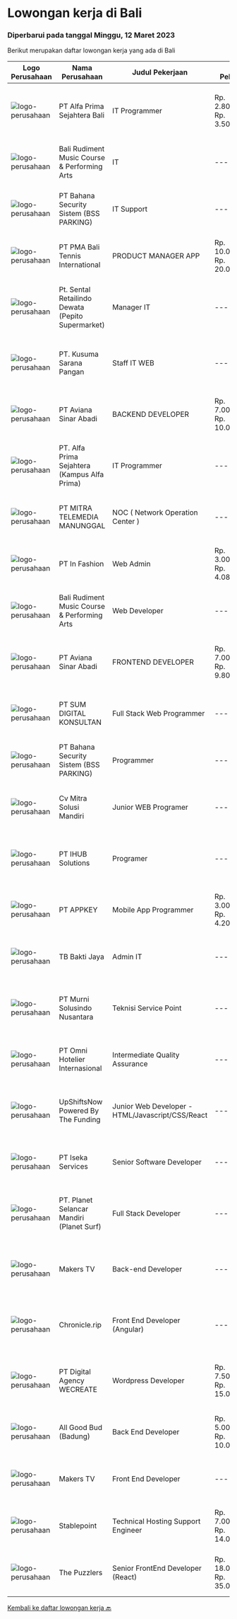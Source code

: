 
  # Lowongan kerja di Bali

  ### Diperbarui pada tanggal Minggu, 12 Maret 2023

  Berikut merupakan daftar lowongan kerja yang ada di Bali

  |Logo Perusahaan | Nama Perusahaan | Judul Pekerjaan | Gaji Pekerjaan | Lokasi | Deskripsi | Tanggal diunggah | Pranala |
  | -------------- | --------------- | --------------- | --------- | --------- | -------------- | ------- | ----------- |
  |![logo-perusahaan](https://image-service-cdn.seek.com.au/63f40e7f255a2776a9903d4f3357ed45921566f7/ee4dce1061f3f616224767ad58cb2fc751b8d2dc)|PT Alfa Prima Sejahtera Bali|IT Programmer|Rp. 2.800.000-Rp. 3.500.000|Denpasar|KAPAN TERAKHIR KALI ANDA MERASA BENAR-BENAR BAHAGIA DALAM BEKERJA?Ayo seru-seruan bareng kami di Alfa Prima. Sebuah Lembaga Pendidikan yang sedang...|Jumat, 10 Maret 2023|https://www.jobstreet.co.id/id/job/it-programmer-4257367?token=0~9b036237-d8f4-44f5-885e-e59e0ea69774&sectionRank=1&jobId=jobstreet-id-job-4257367|
|![logo-perusahaan](https://i.ibb.co/sqvTCh9/112815900-stock-vector-no-image-available-icon-flat-vector.webp)|Bali Rudiment Music Course & Performing Arts|IT|---|Padang|Freshgraduate dari bidang ilmu komputer, teknologi informasi Menguasai bahasa pemrograman Memahami jaringan komputer, instalasi software dan hardware...|Sabtu, 11 Maret 2023|https://www.jobstreet.co.id/id/job/it-1034842336?token=0~9b036237-d8f4-44f5-885e-e59e0ea69774&sectionRank=2&jobId=jobstreet-id-job-1034842336|
|![logo-perusahaan](https://i.ibb.co/sqvTCh9/112815900-stock-vector-no-image-available-icon-flat-vector.webp)|PT Bahana Security Sistem (BSS PARKING)|IT Support|---|Padang|Kualifikasi:• Pendidikan minimal D3 (Jurusan Mesin/ Elektro/ Sipil/ IT)• Mampu mengoperasikan komputer dan (Ms. Word &amp; Excel)• Menguasai sistem...|Sabtu, 11 Maret 2023|https://www.jobstreet.co.id/id/job/it-support-1034859311?token=0~9b036237-d8f4-44f5-885e-e59e0ea69774&sectionRank=3&jobId=jobstreet-id-job-1034859311|
|![logo-perusahaan](https://image-service-cdn.seek.com.au/f18a95007b3db181b0a8495b10c68555f45ee9b0/ee4dce1061f3f616224767ad58cb2fc751b8d2dc)|PT PMA Bali Tennis International|PRODUCT MANAGER APP|Rp. 10.000.000-Rp. 20.000.000|Bali|Constant improving / developing / testing the App features. Selling company services (Liga App) to corporate clients (tennis and sport clubs, studios...|Sabtu, 11 Maret 2023|https://www.jobstreet.co.id/id/job/product-manager-app-4258524?token=0~9b036237-d8f4-44f5-885e-e59e0ea69774&sectionRank=4&jobId=jobstreet-id-job-4258524|
|![logo-perusahaan](https://i.ibb.co/sqvTCh9/112815900-stock-vector-no-image-available-icon-flat-vector.webp)|Pt. Sental Retailindo Dewata (Pepito Supermarket)|Manager IT|---|Kuta|Merencanakan strategi implementasi atas kebijakan perusahaanMemastikan semua sistem IT dapat berjalan dengan lancarMemonitor pelaksanaan strategi dan...|Sabtu, 11 Maret 2023|https://www.jobstreet.co.id/id/job/manager-it-1034914751?token=0~9b036237-d8f4-44f5-885e-e59e0ea69774&sectionRank=5&jobId=jobstreet-id-job-1034914751|
|![logo-perusahaan](https://i.ibb.co/sqvTCh9/112815900-stock-vector-no-image-available-icon-flat-vector.webp)|PT. Kusuma Sarana Pangan|Staff IT WEB|---|Bali|PT. KUSUMA SARANA PANGANPenempatan di : TabananDeskripsi Pekerjaan : Melakukan analisa terkait pengembangan sistem situs web / aplikasi dan Melakukan...|Sabtu, 11 Maret 2023|https://www.jobstreet.co.id/id/job/staff-it-web-1034797413?token=0~9b036237-d8f4-44f5-885e-e59e0ea69774&sectionRank=6&jobId=jobstreet-id-job-1034797413|
|![logo-perusahaan](https://image-service-cdn.seek.com.au/0243ad14f60f27322e02b60463d133b6b8fb5d11/ee4dce1061f3f616224767ad58cb2fc751b8d2dc)|PT Aviana Sinar Abadi|BACKEND DEVELOPER|Rp. 7.000.000-Rp. 10.000.000|Denpasar|Responsibilities : Create new program and modification as required by business unit Prepare system solution on root cause as preventive action Create...|Sabtu, 11 Maret 2023|https://www.jobstreet.co.id/id/job/backend-developer-4245789?token=0~9b036237-d8f4-44f5-885e-e59e0ea69774&sectionRank=7&jobId=jobstreet-id-job-4245789|
|![logo-perusahaan](https://i.ibb.co/sqvTCh9/112815900-stock-vector-no-image-available-icon-flat-vector.webp)|PT. Alfa Prima Sejahtera (Kampus Alfa Prima)|IT Programmer|---|Bali|KAPAN TERAKHIR KALI ANDA MERASA BENAR-BENAR BAHAGIA DALAM BEKERJA?Ayo seru-seruan bareng kami di Alfa Prima. Sebuah Lembaga  Pendidikan yang sedang...|Sabtu, 11 Maret 2023|https://www.jobstreet.co.id/id/job/it-programmer-1034957002?token=0~9b036237-d8f4-44f5-885e-e59e0ea69774&sectionRank=8&jobId=jobstreet-id-job-1034957002|
|![logo-perusahaan](https://image-service-cdn.seek.com.au/16c862207f96b3f370f64d8b44491152321c7aac/ee4dce1061f3f616224767ad58cb2fc751b8d2dc)|PT MITRA TELEMEDIA MANUNGGAL|NOC ( Network Operation Center )|---|Bali|NOC Duties and Responsibilities: - Monitoring IT &amp; networking infrastructure through a monitoring dashboard- Execute BAU activities- Daily report,...|Sabtu, 11 Maret 2023|https://www.jobstreet.co.id/id/job/noc-network-operation-center-1034745665?token=0~9b036237-d8f4-44f5-885e-e59e0ea69774&sectionRank=9&jobId=jobstreet-id-job-1034745665|
|![logo-perusahaan](https://image-service-cdn.seek.com.au/99ccc0096dc1e58f96b75a1f238e7d9598eff05d/ee4dce1061f3f616224767ad58cb2fc751b8d2dc)|PT In Fashion|Web Admin|Rp. 3.000.000-Rp. 4.080.000|Badung|Roles and Responsibilities Prepare and update website content (products, banners, etc). Edit product image (cropping, creating banner, color...|Sabtu, 11 Maret 2023|https://www.jobstreet.co.id/id/job/web-admin-4258337?token=0~9b036237-d8f4-44f5-885e-e59e0ea69774&sectionRank=10&jobId=jobstreet-id-job-4258337|
|![logo-perusahaan](https://i.ibb.co/sqvTCh9/112815900-stock-vector-no-image-available-icon-flat-vector.webp)|Bali Rudiment Music Course & Performing Arts|Web Developer|---|Padang|Freshgraduate dari bidang ilmu komputer, teknologi informasi  Menguasai bahasa pemrograman Memahami jaringan komputer, instalasi software dan hardware...|Sabtu, 11 Maret 2023|https://www.jobstreet.co.id/id/job/web-developer-1034842344?token=0~9b036237-d8f4-44f5-885e-e59e0ea69774&sectionRank=11&jobId=jobstreet-id-job-1034842344|
|![logo-perusahaan](https://image-service-cdn.seek.com.au/0243ad14f60f27322e02b60463d133b6b8fb5d11/ee4dce1061f3f616224767ad58cb2fc751b8d2dc)|PT Aviana Sinar Abadi|FRONTEND DEVELOPER|Rp. 7.000.000-Rp. 9.800.000|Bali|FRONTEND DEVELOPERResponsibilities : Develop functional and sustainable applications with clean codes Develop new user facing features React.js...|Sabtu, 11 Maret 2023|https://www.jobstreet.co.id/id/job/frontend-developer-4245776?token=0~9b036237-d8f4-44f5-885e-e59e0ea69774&sectionRank=12&jobId=jobstreet-id-job-4245776|
|![logo-perusahaan](https://i.ibb.co/sqvTCh9/112815900-stock-vector-no-image-available-icon-flat-vector.webp)|PT SUM DIGITAL KONSULTAN|Full Stack Web Programmer|---|Bali|PT. Sum Digital Konsultan adalah Perusahaan bergerak dibidang IT di Bali yang memiliki hubungan kerjasama dengan perusahaan IT di Jepang. Bergerak...|Sabtu, 11 Maret 2023|https://www.jobstreet.co.id/id/job/full-stack-web-programmer-1035043548?token=0~9b036237-d8f4-44f5-885e-e59e0ea69774&sectionRank=13&jobId=jobstreet-id-job-1035043548|
|![logo-perusahaan](https://i.ibb.co/sqvTCh9/112815900-stock-vector-no-image-available-icon-flat-vector.webp)|PT Bahana Security Sistem (BSS PARKING)|Programmer|---|Padang|Kualifikasi: Pria/WanitaKomunikatif, dapat bekerja dalam Team &amp; IndividuPendidikan minimal D3 (Jurusan Teknik Informatika / Sistem Informasi/...|Sabtu, 11 Maret 2023|https://www.jobstreet.co.id/id/job/programmer-1034825163?token=0~9b036237-d8f4-44f5-885e-e59e0ea69774&sectionRank=14&jobId=jobstreet-id-job-1034825163|
|![logo-perusahaan](https://i.ibb.co/sqvTCh9/112815900-stock-vector-no-image-available-icon-flat-vector.webp)|Cv Mitra Solusi  Mandiri|Junior WEB Programer|---|Bali|Keuntungan:1. Gaji UMR Bali.2. Tunjangan  Deskripsi pekerjaan:1. Menguasai bahasa pemograman Laravel, Javascript, Vue Js dan Desain.2. Mampu...|Sabtu, 11 Maret 2023|https://www.jobstreet.co.id/id/job/junior-web-programer-1035065370?token=0~9b036237-d8f4-44f5-885e-e59e0ea69774&sectionRank=15&jobId=jobstreet-id-job-1035065370|
|![logo-perusahaan](https://i.ibb.co/sqvTCh9/112815900-stock-vector-no-image-available-icon-flat-vector.webp)|PT IHUB Solutions|Programer|---|Bali|Tugas dan tanggung jawab : Melakukan perencanaan dan merancang struktur hingga tampilan program Melakukan coding atau menulis kode program Menulis...|Sabtu, 11 Maret 2023|https://www.jobstreet.co.id/id/job/programer-1034729278?token=0~9b036237-d8f4-44f5-885e-e59e0ea69774&sectionRank=16&jobId=jobstreet-id-job-1034729278|
|![logo-perusahaan](https://image-service-cdn.seek.com.au/afad074b12a760e2a687b95035dbd9fe5938cb52/ee4dce1061f3f616224767ad58cb2fc751b8d2dc)|PT APPKEY|Mobile App Programmer|Rp. 3.000.000-Rp. 4.200.000|Denpasar|PERSYARATAN: Menguasai teknologi pemrograman aplikasi mobile seperti Flutter, Java/Kotlin, iOS programming dan lain-lain. Pengalaman 1 tahun...|Sabtu, 11 Maret 2023|https://www.jobstreet.co.id/id/job/mobile-app-programmer-4245530?token=0~9b036237-d8f4-44f5-885e-e59e0ea69774&sectionRank=17&jobId=jobstreet-id-job-4245530|
|![logo-perusahaan](https://image-service-cdn.seek.com.au/c8a6bb168a90c7b34315543d20233555c173e7ef/ee4dce1061f3f616224767ad58cb2fc751b8d2dc)|TB Bakti Jaya|Admin IT|---|Padang|Pengalaman di posisi yang sama dari 2 tahun; Pengetahuan tentang berbagai sistem pencarian, dan mampu untuk menggunakannya; Mampu berkomunikasi dengan...|Rabu, 08 Maret 2023|https://www.jobstreet.co.id/id/job/admin-it-1035028157?token=0~9b036237-d8f4-44f5-885e-e59e0ea69774&sectionRank=18&jobId=jobstreet-id-job-1035028157|
|![logo-perusahaan](https://image-service-cdn.seek.com.au/8b9d71fb6ac98baedac4bbcffd1f107000b99cbc/ee4dce1061f3f616224767ad58cb2fc751b8d2dc)|PT Murni Solusindo Nusantara|Teknisi Service Point|---|Karangasem|DESKRIPSI PEKERJAAN: Melakukan PM (Preventive Maintenance) dan CM (Corrective Maintenance) ke customer sesuai dengan SLA yang sudah ditetapkan....|Rabu, 08 Maret 2023|https://www.jobstreet.co.id/id/job/teknisi-service-point-4254672?token=0~9b036237-d8f4-44f5-885e-e59e0ea69774&sectionRank=19&jobId=jobstreet-id-job-4254672|
|![logo-perusahaan](https://i.ibb.co/sqvTCh9/112815900-stock-vector-no-image-available-icon-flat-vector.webp)|PT Omni Hotelier Internasional|Intermediate Quality Assurance|---|Bali|Kami sedang mencari Junior QA untuk bergabung dengan tim kami dalam memastikan produk-produk kami memenuhi standar kualitas tertinggi. Sebagai Junior...|Sabtu, 11 Maret 2023|https://www.jobstreet.co.id/id/job/intermediate-quality-assurance-1035028250?token=0~9b036237-d8f4-44f5-885e-e59e0ea69774&sectionRank=20&jobId=jobstreet-id-job-1035028250|
|![logo-perusahaan](https://i.ibb.co/sqvTCh9/112815900-stock-vector-no-image-available-icon-flat-vector.webp)|UpShiftsNow Powered By The Funding|Junior Web Developer - HTML/Javascript/CSS/React|---|Bali|-&gt; Are you a keen developer willing to work hard and gain a lot of experience?-&gt; Eager to learn and grow in a fast-paced equal opportunity...|Sabtu, 11 Maret 2023|https://www.jobstreet.co.id/id/job/junior-web-developer-html-javascript-css-react-1034957038?token=0~9b036237-d8f4-44f5-885e-e59e0ea69774&sectionRank=21&jobId=jobstreet-id-job-1034957038|
|![logo-perusahaan](https://image-service-cdn.seek.com.au/48f17f16a37d7ca19186c95222634d777fe9e0bf/ee4dce1061f3f616224767ad58cb2fc751b8d2dc)|PT Iseka Services|Senior Software Developer|---|Bali|PT Iseka Services is an exciting new technology provider whose main goal is to help companies of all sizes transfer to the Digital World utilising...|Jumat, 10 Maret 2023|https://www.jobstreet.co.id/id/job/senior-software-developer-4236939?token=0~9b036237-d8f4-44f5-885e-e59e0ea69774&sectionRank=22&jobId=jobstreet-id-job-4236939|
|![logo-perusahaan](https://image-service-cdn.seek.com.au/9a17f6158932b294e24ba264a1e5b00bc07424ec/ee4dce1061f3f616224767ad58cb2fc751b8d2dc)|PT. Planet Selancar Mandiri (Planet Surf)|Full Stack Developer|---|Badung|Requirements: Bachelor of Computer Science/Information System Minimum has one year of working experince Minimum 20 years old and maximum 30 years old...|Kamis, 09 Maret 2023|https://www.jobstreet.co.id/id/job/full-stack-developer-4236161?token=0~9b036237-d8f4-44f5-885e-e59e0ea69774&sectionRank=23&jobId=jobstreet-id-job-4236161|
|![logo-perusahaan](https://i.ibb.co/sqvTCh9/112815900-stock-vector-no-image-available-icon-flat-vector.webp)|Makers TV|Back-end Developer|---|Bali|A tech company in Canggu, Bali is looking for a talented and enthusiastic Back End Developer (Full-time, Bali based)Responsibilities: Participate in...|Sabtu, 11 Maret 2023|https://www.jobstreet.co.id/id/job/back-end-developer-1034997737?token=0~9b036237-d8f4-44f5-885e-e59e0ea69774&sectionRank=24&jobId=jobstreet-id-job-1034997737|
|![logo-perusahaan](https://image-service-cdn.seek.com.au/54d704f55a597b1421c2fa80146242efd1397131/ee4dce1061f3f616224767ad58cb2fc751b8d2dc)|Chronicle.rip|Front End Developer (Angular)|---|Bali|Do you love a good challenge? Are you a creative thinker who's always looking for new and innovative ways to solve problems? Then Chronicle might be...|Kamis, 09 Maret 2023|https://www.jobstreet.co.id/id/job/front-end-developer-angular-4243532?token=0~9b036237-d8f4-44f5-885e-e59e0ea69774&sectionRank=25&jobId=jobstreet-id-job-4243532|
|![logo-perusahaan](https://image-service-cdn.seek.com.au/bbf730ee497faf25aafae93ef5a5b7da7c782a98/ee4dce1061f3f616224767ad58cb2fc751b8d2dc)|PT Digital Agency WECREATE|Wordpress Developer|Rp. 7.500.000-Rp. 15.000.000|Badung|WECREATE is seeking a Web Developer who is an expert in Wordpress, PHP, HTML5, SASS/CSS and Javascript. You will be creating custom software solutions...|Rabu, 08 Maret 2023|https://www.jobstreet.co.id/id/job/wordpress-developer-4254193?token=0~9b036237-d8f4-44f5-885e-e59e0ea69774&sectionRank=26&jobId=jobstreet-id-job-4254193|
|![logo-perusahaan](https://image-service-cdn.seek.com.au/4c07254eccbd8782f9485256aa2ca267feeda9ff/ee4dce1061f3f616224767ad58cb2fc751b8d2dc)|All Good Bud (Badung)|Back End Developer|Rp. 5.000.000-Rp. 10.000.000|Badung|Job Description: Build Database &amp; API for website &amp; Mobile App Database &amp; API Maintenance Create Function &amp; Deploy to Server...|Rabu, 08 Maret 2023|https://www.jobstreet.co.id/id/job/back-end-developer-4234307?token=0~9b036237-d8f4-44f5-885e-e59e0ea69774&sectionRank=27&jobId=jobstreet-id-job-4234307|
|![logo-perusahaan](https://i.ibb.co/sqvTCh9/112815900-stock-vector-no-image-available-icon-flat-vector.webp)|Makers TV|Front End Developer|---|Bali|A design studio in Canggu, Bali is looking for a talented and enthusiastic Front End Developer (Full-time)Responsibilities: Maintain and improve the...|Sabtu, 11 Maret 2023|https://www.jobstreet.co.id/id/job/front-end-developer-1034997932?token=0~9b036237-d8f4-44f5-885e-e59e0ea69774&sectionRank=28&jobId=jobstreet-id-job-1034997932|
|![logo-perusahaan](https://i.ibb.co/sqvTCh9/112815900-stock-vector-no-image-available-icon-flat-vector.webp)|Stablepoint|Technical Hosting Support Engineer|Rp. 7.000.000-Rp. 14.000.000|Bali|Stablepoint is a fast-growing web hosting company with a passion for great customer service based in Europe. We utilize cloud providers for our...|Kamis, 09 Maret 2023|https://www.jobstreet.co.id/id/job/technical-hosting-support-engineer-4256033?token=0~9b036237-d8f4-44f5-885e-e59e0ea69774&sectionRank=29&jobId=jobstreet-id-job-4256033|
|![logo-perusahaan](https://image-service-cdn.seek.com.au/47c129f531c0b43edb38afa0bd486e2e7578054d/ee4dce1061f3f616224767ad58cb2fc751b8d2dc)|The Puzzlers|Senior FrontEnd Developer (React)|Rp. 18.000.000-Rp. 35.000.000|Kuta|The Puzzlers is a high-end digital agency with the HQ in Berlin, Germany. For our office in Bali we're seeking a senior frontend developer (React).Are...|Rabu, 08 Maret 2023|https://www.jobstreet.co.id/id/job/senior-frontend-developer-react-4232938?token=0~9b036237-d8f4-44f5-885e-e59e0ea69774&sectionRank=30&jobId=jobstreet-id-job-4232938|


  [Kembali ke daftar lowongan kerja 🔙](../README.md#daftar-lowongan-kerja)
  